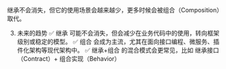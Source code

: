 继承不会消失，但它的使用场景会越来越少，更多时候会被组合（Composition）取代。

3. 未来的趋势
   ✅ 继承 可能不会消失，但会减少在业务代码中的使用，转向框架级别或稳定的模型。
   ✅ 组合 会成为主流，尤其在面向接口编程、微服务、插件化架构等现代架构中。
   ✅ 继承+组合 的混合模式会更常见，比如 继承接口（Contract）+ 组合实现（Behavior）